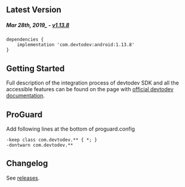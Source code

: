 Latest Version 
--------------
##### _Mar_ 28th, 2019_ - [v1.13.8](https://github.com/devtodev-analytics/android-sdk/releases/latest)

```
dependencies {
    implementation 'com.devtodev:android:1.13.8'
}
```

Getting Started
---------------
Full description of the integration process of devtodev SDK and all the accessible features can be found on the page with [official devtodev documentation](https://www.devtodev.com/help/39).

ProGuard
---------------
Add following lines at the bottom of proguard.config
```
-keep class com.devtodev.** { *; }
-dontwarn com.devtodev.**
```

Changelog
---------
See [releases](https://github.com/devtodev-analytics/android-sdk/releases/).
